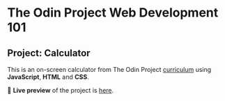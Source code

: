 # The Odin Project Web Development 101
## Project: Calculator
  This is an on-screen calculator from The Odin Project [curriculum](https://www.theodinproject.com/lessons/calculator) using **JavaScript**, **HTML** and **CSS**.

🔗 **Live preview** of the project is [here](https://mooniidev.github.io/calculator/).
